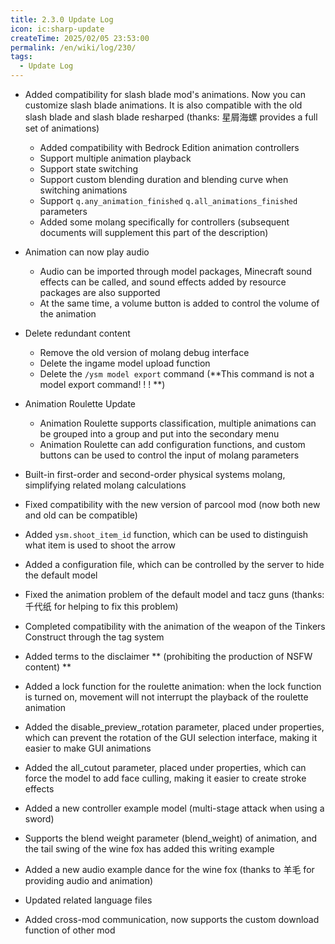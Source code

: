 ```yaml
---
title: 2.3.0 Update Log
icon: ic:sharp-update
createTime: 2025/02/05 23:53:00
permalink: /en/wiki/log/230/
tags:
  - Update Log
---
```


- Added compatibility for slash blade mod's animations. Now you can customize slash blade animations. It is also compatible with the old slash blade and slash blade resharped (thanks: 星屑海螺 provides a full set of animations)
  - Added compatibility with Bedrock Edition animation controllers
  - Support multiple animation playback
  - Support state switching
  - Support custom blending duration and blending curve when switching animations
  - Support `q.any_animation_finished` `q.all_animations_finished` parameters
  - Added some molang specifically for controllers (subsequent documents will supplement this part of the description)

- Animation can now play audio
  - Audio can be imported through model packages, Minecraft sound effects can be called, and sound effects added by resource packages are also supported
  - At the same time, a volume button is added to control the volume of the animation

- Delete redundant content
  - Remove the old version of molang debug interface
  - Delete the ingame model upload function
  - Delete the `/ysm model export` command (**This command is not a model export command! ! ! **)
- Animation Roulette Update
  - Animation Roulette supports classification, multiple animations can be grouped into a group and put into the secondary menu
  - Animation Roulette can add configuration functions, and custom buttons can be used to control the input of molang parameters

- Built-in first-order and second-order physical systems molang, simplifying related molang calculations
- Fixed compatibility with the new version of parcool mod (now both new and old can be compatible)
- Added `ysm.shoot_item_id` function, which can be used to distinguish what item is used to shoot the arrow
- Added a configuration file, which can be controlled by the server to hide the default model
- Fixed the animation problem of the default model and tacz guns (thanks: 千代纸 for helping to fix this problem)
- Completed compatibility with the animation of the weapon of the Tinkers Construct through the tag system
- Added terms to the disclaimer ** (prohibiting the production of NSFW content) **
- Added a lock function for the roulette animation: when the lock function is turned on, movement will not interrupt the playback of the roulette animation
- Added the disable_preview_rotation parameter, placed under properties, which can prevent the rotation of the GUI selection interface, making it easier to make GUI animations
- Added the all_cutout parameter, placed under properties, which can force the model to add face culling, making it easier to create stroke effects
- Added a new controller example model (multi-stage attack when using a sword)
- Supports the blend weight parameter (blend_weight) of animation, and the tail swing of the wine fox has added this writing example
- Added a new audio example dance for the wine fox (thanks to 羊毛 for providing audio and animation)
- Updated related language files
- Added cross-mod communication, now supports the custom download function of other mod

